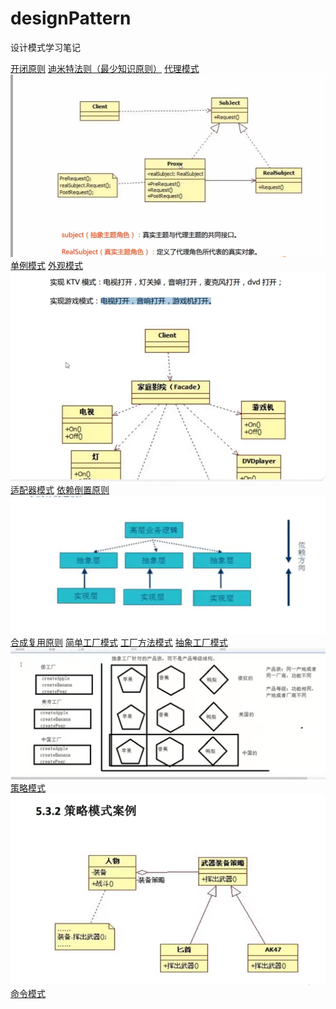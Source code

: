 # designPattern
设计模式学习笔记

[开闭原则](./开闭原则/calculator.cpp)
[迪米特法则（最少知识原则）](./迪米特法则（最少知识原则）/test.cpp)
[代理模式](./代理模式/test.cpp)
![代理模式](./代理模式/代理模式.png)
[单例模式](./单例模式/test.cpp)
[外观模式](./外观模式/test.cpp)
![外观模式](./外观模式/外观模式.png)
[适配器模式](./适配器模式/test.cpp)
[依赖倒置原则](./依赖倒转原则/test.cpp)
![](./依赖倒转原则/依赖倒置原则.png)
[合成复用原则](./合成复用原则/test.cpp)
[简单工厂模式](./简单工厂模式/test.cpp)
[工厂方法模式](./工厂方法模式/test.cpp)
[抽象工厂模式](./抽象工厂模式/test.cpp)
![抽象工厂模式](./抽象工厂模式/抽象工厂模式.jpg)
[策略模式](./策略模式/test.cpp)
![策略模式](./策略模式/策略模式.png)
[命令模式](./命令模式/test.cpp)


